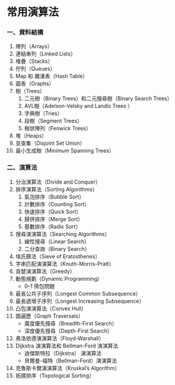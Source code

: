 # 常用演算法

### 一、資料結構
1. 陣列（Arrays）
2. 連結串列（Linked Lists）
3. 堆疊（Stacks）
4. 佇列（Queues）
5. Map 和 雜湊表（Hash Table）
6. 圖表（Graphs）
7. 樹（Trees）
    1. 二元樹（Binary Trees）和二元搜尋樹（Binary Search Trees）
    2. AVL樹（Adelson-Velsky and Landis Trees ）
    11. 字典樹（Tries）
    12. 段樹（Segment Trees）
    13. 樹狀陣列（Fenwick Trees）
10. 堆（Heaps）
14. 並查集（Disjoint Set Union）
15. 最小生成樹（Minimum Spanning Trees）
### 二、演算法
1. 分治演算法（Divide and Conquer）
2. 排序演算法（Sorting Algorithms）
    1. 氣泡排序（Bubble Sort）
    2. 計數排序（Counting Sort）
    3. 快速排序（Quick Sort）
    4. 歸併排序（Merge Sort）
    5. 基數排序（Radix Sort）
3. 搜尋演演算法（Searching Algorithms）
    1. 線性搜尋（Linear Search）
    2. 二分查詢（Binary Search）
4. 埃氏篩法（Sieve of Eratosthenes）
5. 字串匹配演演算法（Knuth-Morris-Pratt）
6. 貪婪演演算法（Greedy）
7. 動態規劃（Dynamic Programming）
    *  0–1 揹包問題
8. 最長公共子序列（Longest Common Subsequence）
9. 最長遞增子序列（Longest Increasing Subsequence）
10. 凸包演演算法（Convex Hull）
11. 圖遍歷（Graph Traversals）
    * 廣度優先搜尋（Breadth-First Search）
    * 深度優先搜尋（Depth-First Search）
12. 弗洛依德演演算法（Floyd-Warshall）
13. Dijkstra 演演算法和 Bellman-Ford 演演算法
    * 迪傑斯特拉（Dijkstra） 演演算法
    * 貝爾曼-福特（Bellman-Ford）演演算法
14. 克魯斯卡爾演演算法（Kruskal’s Algorithm）
15. 拓撲排序（Topological Sorting）